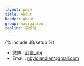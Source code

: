 ```yaml
---
layout: page
title: About
header: About
group: navigation
tagline: 李师胡
---
```

{% include JB/setup %}

- 微博  : [剑豪_obj](http://weibo.com/n/%E5%89%91%E8%B1%AA_obj)
- Email : [nbyidiandian@gmail.com](mailto://nbyidiandian@gmail.com)
